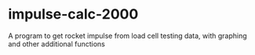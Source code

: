 # impulse-calc-2000
 A program to get rocket impulse from load cell testing data, with graphing and other additional functions
